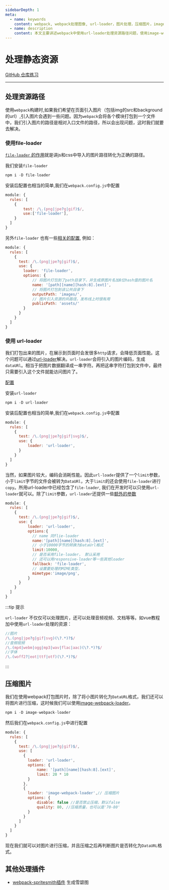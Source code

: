 ```yaml
---
sidebarDepth: 1
meta:
  - name: keywords
    content: webpack, webpack处理图像, url-loader，图片处理，压缩图片，image-webpack-loader，file-loader
  - name: description
    content: 本文主要讲述webpack中使用url-loader处理资源路径问题，使用image-webpack-loader处理图片的压缩问题。
---
```


# 处理静态资源

[GitHub 仓库练习](https://github.com/webxiaoma/webpack-demos/tree/master/webpack4/%E5%A4%84%E7%90%86%E9%9D%99%E6%80%81%E8%B5%84%E6%BA%90)

---


## 处理资源路径

使用`webpack`构建时,如果我们希望在页面引入图片（包括img的src和background的url）,引入图片会遇到一些问题。因为`webpack`会将各个模块打包到一个文件中，我们引入图片的路径是相对入口文件的路径，所以会出现问题，这时我们就要去解决。

### 使用file-loader

[`file-loader` 的作用](https://github.com/webpack-contrib/file-loader)就是讲js和css中导入的图片路径转化为正确的路径。


我们安装`file-loader`

```js
npm i -D file-loader
```
安装后配置也相当的简单,我们在`webpack.config.js`中配置

```js
module: {
  rules: [
    {
        test: /\.(png|jpe?g|gif)$/,
        use:['file-loader'],
    }
  ]
}
```

另外`file-loader` 也有一些[相关的配置](https://webpack.docschina.org/loaders/file-loader/), 例如：

```js
module: {
  rules: [
    {
      test: /\.(png|jpe?g|gif)$/,
      use: {
        loader: 'file-loader',
        options: {
            // 将图片打包到了path目录下，并生成原图片名加8位hash值的图片名
            name: '[path][name][hash:8].[ext]',
            // 将图片打包到该公共目录下
            outputPath: 'images/',
            // 图片引入资源的共路径，发布线上时很有用
            publicPath: 'assets/'
        }
      }
    }
  ]
}
```

### 使用 url-loader

我们打包出来的图片，在展示到页面时会发很多`http`请求，会降低页面性能。这个问题可以通过[url-loader](https://github.com/webpack-contrib/url-loader)解决。`url-loader`会将引入的图片编码，生成`dataURl`。相当于把图片数据翻译成一串字符。再把这串字符打包到文件中，最终只需要引入这个文件就能访问图片了。

[配置](https://webpack.docschina.org/loaders/url-loader/)

安装`url-loader`

```js
npm i -D url-loader
```

安装后配置也相当的简单,我们在`webpack.config.js`中配置

```js
module: {
  rules: [
    {
      test: /\.(png|jpe?g|gif|svg)$/,
      use: {
          loader: 'url-loader',
      }
    }
  ]
}
```

当然，如果图片较大，编码会消耗性能。因此`url-loader`提供了一个`limit`参数，小于`limit`字节的文件会被转为`DataURl`，大于`limit`的还会使用`file-loader`进行`copy`。所用url-loader中已经包含了`file-loader`, 我们在开发时可以只使用`url-loader`就可以。除了`limit`参数，`url-loader`还提供一些[额外的参数](https://webpack.docschina.org/loaders/url-loader/)

```js
module: {
  rules: [
    {
      test: /\.(png|jpe?g|gif)$/,
      use: {
          loader: 'url-loader',
          options:{
            // name 同flie-loader
            name:'[path][name][hash:8].[ext]',
            // 小于10000字节的转换为DataUrl格式
            limit:10000,
            // 是否采用file-loader， 默认采用
            // 还可以用responsive-loader等一些其他loader
            fallback: 'file-loader',
            // 设置要处理的MIME类型，
            mimetype:'image/png',
          }
      }
    }
  ]
}
```

:::tip 提示

`url-loader` 不仅仅可以处理图片，还可以处理音频视频、文档等等。如vue教程加中使用`url-loader`处理的资源：

```js
//图片
/\.(png|jpe?g|gif|svg)(\?.*)?$/   
//音频视频
/\.(mp4|webm|ogg|mp3|wav|flac|aac)(\?.*)?$/ 
//字体
/\.(woff2?|eot|ttf|otf)(\?.*)?$/
```
:::


## 压缩图片

我们在使用webpack打包图片时，除了将小图片转化为`DataURL`格式，我们还可以将图片进行压缩，这时候我们可以使用[image-webpack-loader](https://github.com/tcoopman/image-webpack-loader)。

```js
npm i -D image-webpack-loader
```

然后我们在`webpack.config.js`中进行配置

```js
module: {
  rules: [
    {
      test: /\.(png|jpe?g|gif)$/,
      use: [
        {
          loader: 'url-loader',
          options: {
              name: '[path][name][hash:8].[ext]',
              limit: 20 * 10
          }
        },
        {
          loader: 'image-webpack-loader',// 压缩图片
          options: {
              disable: false //是否禁止压缩，默认false
              quality: 80, //压缩质量，也可以是'70-80'
          }
        }
      ]
    }
  ]
}
```
现在我们就可以对图片进行压缩，并且压缩之后再判断图片是否转化为`DataURL`格式。


## 其他处理插件

- [webpack-spritesmith插件](https://github.com/mixtur/webpack-spritesmith) 生成雪碧图 


